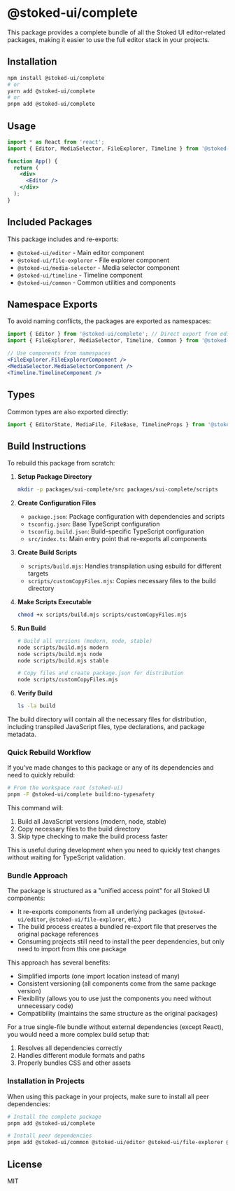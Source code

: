 # @stoked-ui/complete

This package provides a complete bundle of all the Stoked UI editor-related packages, making it easier to use the full editor stack in your projects.

## Installation

```bash
npm install @stoked-ui/complete
# or
yarn add @stoked-ui/complete
# or
pnpm add @stoked-ui/complete
```

## Usage

```jsx
import * as React from 'react';
import { Editor, MediaSelector, FileExplorer, Timeline } from '@stoked-ui/complete';

function App() {
  return (
    <div>
      <Editor />
    </div>
  );
}
```

## Included Packages

This package includes and re-exports:

- `@stoked-ui/editor` - Main editor component
- `@stoked-ui/file-explorer` - File explorer component
- `@stoked-ui/media-selector` - Media selector component
- `@stoked-ui/timeline` - Timeline component
- `@stoked-ui/common` - Common utilities and components

## Namespace Exports

To avoid naming conflicts, the packages are exported as namespaces:

```jsx
import { Editor } from '@stoked-ui/complete'; // Direct export from editor
import { FileExplorer, MediaSelector, Timeline, Common } from '@stoked-ui/complete';

// Use components from namespaces
<FileExplorer.FileExplorerComponent />
<MediaSelector.MediaSelectorComponent />
<Timeline.TimelineComponent />
```

## Types

Common types are also exported directly:

```typescript
import { EditorState, MediaFile, FileBase, TimelineProps } from '@stoked-ui/complete';
```

## Build Instructions

To rebuild this package from scratch:

1. **Setup Package Directory**
   ```bash
   mkdir -p packages/sui-complete/src packages/sui-complete/scripts
   ```

2. **Create Configuration Files**
   - `package.json`: Package configuration with dependencies and scripts
   - `tsconfig.json`: Base TypeScript configuration
   - `tsconfig.build.json`: Build-specific TypeScript configuration
   - `src/index.ts`: Main entry point that re-exports all components

3. **Create Build Scripts**
   - `scripts/build.mjs`: Handles transpilation using esbuild for different targets
   - `scripts/customCopyFiles.mjs`: Copies necessary files to the build directory

4. **Make Scripts Executable**
   ```bash
   chmod +x scripts/build.mjs scripts/customCopyFiles.mjs
   ```

5. **Run Build**
   ```bash
   # Build all versions (modern, node, stable)
   node scripts/build.mjs modern
   node scripts/build.mjs node
   node scripts/build.mjs stable
   
   # Copy files and create package.json for distribution
   node scripts/customCopyFiles.mjs
   ```

6. **Verify Build**
   ```bash
   ls -la build
   ```

The build directory will contain all the necessary files for distribution, including transpiled JavaScript files, type declarations, and package metadata.

### Quick Rebuild Workflow

If you've made changes to this package or any of its dependencies and need to quickly rebuild:

```bash
# From the workspace root (stoked-ui)
pnpm -F @stoked-ui/complete build:no-typesafety
```

This command will:
1. Build all JavaScript versions (modern, node, stable)
2. Copy necessary files to the build directory
3. Skip type checking to make the build process faster

This is useful during development when you need to quickly test changes without waiting for TypeScript validation.

### Bundle Approach

The package is structured as a "unified access point" for all Stoked UI components:

- It re-exports components from all underlying packages (`@stoked-ui/editor`, `@stoked-ui/file-explorer`, etc.)
- The build process creates a bundled re-export file that preserves the original package references
- Consuming projects still need to install the peer dependencies, but only need to import from this one package

This approach has several benefits:
- Simplified imports (one import location instead of many)
- Consistent versioning (all components come from the same package version)
- Flexibility (allows you to use just the components you need without unnecessary code)
- Compatibility (maintains the same structure as the original packages)

For a true single-file bundle without external dependencies (except React), you would need a more complex build setup that:
1. Resolves all dependencies correctly
2. Handles different module formats and paths
3. Properly bundles CSS and other assets

### Installation in Projects

When using this package in your projects, make sure to install all peer dependencies:

```bash
# Install the complete package
pnpm add @stoked-ui/complete

# Install peer dependencies
pnpm add @stoked-ui/common @stoked-ui/editor @stoked-ui/file-explorer @stoked-ui/media-selector @stoked-ui/timeline
```

## License

MIT 
